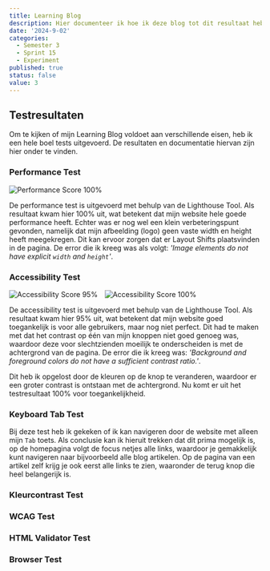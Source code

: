 ```yaml
---
title: Learning Blog
description: Hier documenteer ik hoe ik deze blog tot dit resultaat heb weten te krijgen.
date: '2024-9-02'
categories:
  - Semester 3
  - Sprint 15
  - Experiment
published: true
status: false
value: 3
---
```


<script>
    import Performance100 from "$lib/assets/performance-100.png"
    import Accessibility95 from "$lib/assets/accessibility-95.png"
    import Accessibility100 from "$lib/assets/accessibility-100.png"
</script>

## Testresultaten
Om te kijken of mijn Learning Blog voldoet aan verschillende eisen, heb ik een hele boel tests uitgevoerd. De resultaten en documentatie hiervan zijn hier onder te vinden. 

### Performance Test
<img alt="Performance Score 100%" src={Performance100} />

De performance test is uitgevoerd met behulp van de Lighthouse Tool. Als resultaat kwam hier 100% uit, wat betekent dat mijn website hele goede performance heeft. Echter was er nog wel een klein verbeteringspunt gevonden, namelijk dat mijn afbeelding (logo) geen vaste width en height heeft meegekregen. Dit kan ervoor zorgen dat er Layout Shifts plaatsvinden in de pagina. De error die ik kreeg was als volgt: *'Image elements do not have explicit `width` and `height`'*.

### Accessibility Test
<div class="flex">
  <img alt="Accessibility Score 95%" src={Accessibility95} />
  <img alt="Accessibility Score 100%" src={Accessibility100} />
</div>

De accessibility test is uitgevoerd met behulp van de Lighthouse Tool. Als resultaat kwam hier 95% uit, wat betekent dat mijn website goed toegankelijk is voor alle gebruikers, maar nog niet perfect. Dit had te maken met dat het contrast op één van mijn knoppen niet goed genoeg was, waardoor deze voor slechtzienden moeilijk te onderscheiden is met de achtergrond van de pagina. De error die ik kreeg was: *'Background and foreground colors do not have a sufficient contrast ratio.'*.

Dit heb ik opgelost door de kleuren op de knop te veranderen, waardoor er een groter contrast is ontstaan met de achtergrond. Nu komt er uit het testresultaat 100% voor toegankelijkheid.

### Keyboard Tab Test
Bij deze test heb ik gekeken of ik kan navigeren door de website met alleen mijn `Tab` toets. Als conclusie kan ik hieruit trekken dat dit prima mogelijk is, op de homepagina volgt de focus netjes alle links, waardoor je gemakkelijk kunt navigeren naar bijvoorbeeld alle blog artikelen. Op de pagina van een artikel zelf krijg je ook eerst alle links te zien, waaronder de terug knop die heel belangerijk is.

### Kleurcontrast Test

### WCAG Test

### HTML Validator Test

### Browser Test

<style> 
  .flex {
    display: flex;
    gap: 1em;
  }
</style>